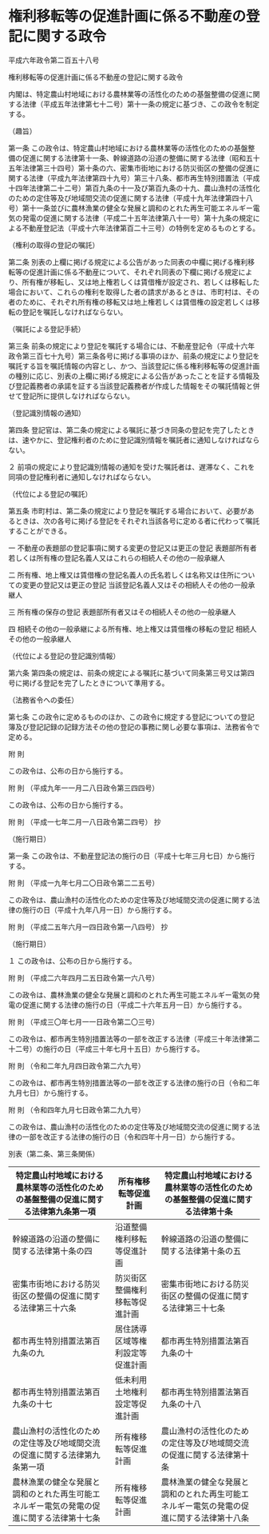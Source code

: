 # 権利移転等の促進計画に係る不動産の登記に関する政令

平成六年政令第二百五十八号

権利移転等の促進計画に係る不動産の登記に関する政令

内閣は、特定農山村地域における農林業等の活性化のための基盤整備の促進に関する法律（平成五年法律第七十二号）第十一条の規定に基づき、この政令を制定する。

（趣旨）

第一条 この政令は、特定農山村地域における農林業等の活性化のための基盤整備の促進に関する法律第十一条、幹線道路の沿道の整備に関する法律（昭和五十五年法律第三十四号）第十条の六、密集市街地における防災街区の整備の促進に関する法律（平成九年法律第四十九号）第三十八条、都市再生特別措置法（平成十四年法律第二十二号）第百九条の十一及び第百九条の十九、農山漁村の活性化のための定住等及び地域間交流の促進に関する法律（平成十九年法律第四十八号）第十一条並びに農林漁業の健全な発展と調和のとれた再生可能エネルギー電気の発電の促進に関する法律（平成二十五年法律第八十一号）第十九条の規定による不動産登記法（平成十六年法律第百二十三号）の特例を定めるものとする。

（権利の取得の登記の嘱託）

第二条 別表の上欄に掲げる規定による公告があった同表の中欄に掲げる権利移転等の促進計画に係る不動産について、それぞれ同表の下欄に掲げる規定により、所有権が移転し、又は地上権若しくは賃借権が設定され、若しくは移転した場合において、これらの権利を取得した者の請求があるときは、市町村は、その者のために、それぞれ所有権の移転又は地上権若しくは賃借権の設定若しくは移転の登記を嘱託しなければならない。

（嘱託による登記手続）

第三条 前条の規定により登記を嘱託する場合には、不動産登記令（平成十六年政令第三百七十九号）第三条各号に掲げる事項のほか、前条の規定により登記を嘱託する旨を嘱託情報の内容とし、かつ、当該登記に係る権利移転等の促進計画の種別に応じ、別表の上欄に掲げる規定による公告があったことを証する情報及び登記義務者の承諾を証する当該登記義務者が作成した情報をその嘱託情報と併せて登記所に提供しなければならない。

（登記識別情報の通知）

第四条 登記官は、第二条の規定による嘱託に基づき同条の登記を完了したときは、速やかに、登記権利者のために登記識別情報を嘱託者に通知しなければならない。

２ 前項の規定により登記識別情報の通知を受けた嘱託者は、遅滞なく、これを同項の登記権利者に通知しなければならない。

（代位による登記の嘱託）

第五条 市町村は、第二条の規定により登記を嘱託する場合において、必要があるときは、次の各号に掲げる登記をそれぞれ当該各号に定める者に代わって嘱託することができる。

一 不動産の表題部の登記事項に関する変更の登記又は更正の登記 表題部所有者若しくは所有権の登記名義人又はこれらの相続人その他の一般承継人

二 所有権、地上権又は賃借権の登記名義人の氏名若しくは名称又は住所についての変更の登記又は更正の登記 当該登記名義人又はその相続人その他の一般承継人

三 所有権の保存の登記 表題部所有者又はその相続人その他の一般承継人

四 相続その他の一般承継による所有権、地上権又は賃借権の移転の登記 相続人その他の一般承継人

（代位による登記の登記識別情報）

第六条 第四条の規定は、前条の規定による嘱託に基づいて同条第三号又は第四号に掲げる登記を完了したときについて準用する。

（法務省令への委任）

第七条 この政令に定めるもののほか、この政令に規定する登記についての登記簿及び登記記録の記録方法その他の登記の事務に関し必要な事項は、法務省令で定める。

附 則

この政令は、公布の日から施行する。

附 則 （平成九年一一月二八日政令第三四四号）

この政令は、公布の日から施行する。

附 則 （平成一七年二月一八日政令第二四号） 抄

（施行期日）

第一条 この政令は、不動産登記法の施行の日（平成十七年三月七日）から施行する。

附 則 （平成一九年七月二〇日政令第二二五号）

この政令は、農山漁村の活性化のための定住等及び地域間交流の促進に関する法律の施行の日（平成十九年八月一日）から施行する。

附 則 （平成二五年六月一四日政令第一八四号） 抄

（施行期日）

１ この政令は、公布の日から施行する。

附 則 （平成二六年四月二五日政令第一六八号）

この政令は、農林漁業の健全な発展と調和のとれた再生可能エネルギー電気の発電の促進に関する法律の施行の日（平成二十六年五月一日）から施行する。

附 則 （平成三〇年七月一一日政令第二〇三号）

この政令は、都市再生特別措置法等の一部を改正する法律（平成三十年法律第二十二号）の施行の日（平成三十年七月十五日）から施行する。

附 則 （令和二年九月四日政令第二六九号）

この政令は、都市再生特別措置法等の一部を改正する法律の施行の日（令和二年九月七日）から施行する。

附 則 （令和四年九月七日政令第二九九号）

この政令は、農山漁村の活性化のための定住等及び地域間交流の促進に関する法律の一部を改正する法律の施行の日（令和四年十月一日）から施行する。

別表（第二条、第三条関係）

特定農山村地域における農林業等の活性化のための基盤整備の促進に関する法律第九条第一項 | 所有権移転等促進計画 | 特定農山村地域における農林業等の活性化のための基盤整備の促進に関する法律第十条  
---|---|---  
幹線道路の沿道の整備に関する法律第十条の四 | 沿道整備権利移転等促進計画 | 幹線道路の沿道の整備に関する法律第十条の五  
密集市街地における防災街区の整備の促進に関する法律第三十六条 | 防災街区整備権利移転等促進計画 | 密集市街地における防災街区の整備の促進に関する法律第三十七条  
都市再生特別措置法第百九条の九 | 居住誘導区域等権利設定等促進計画 | 都市再生特別措置法第百九条の十  
都市再生特別措置法第百九条の十七 | 低未利用土地権利設定等促進計画 | 都市再生特別措置法第百九条の十八  
農山漁村の活性化のための定住等及び地域間交流の促進に関する法律第九条第一項 | 所有権移転等促進計画 | 農山漁村の活性化のための定住等及び地域間交流の促進に関する法律第十条  
農林漁業の健全な発展と調和のとれた再生可能エネルギー電気の発電の促進に関する法律第十七条 | 所有権移転等促進計画 | 農林漁業の健全な発展と調和のとれた再生可能エネルギー電気の発電の促進に関する法律第十八条
